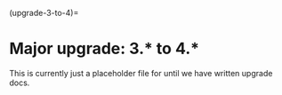 (upgrade-3-to-4)=

# Major upgrade: 3.\* to 4.\*

This is currently just a placeholder file for until we have written upgrade docs.
